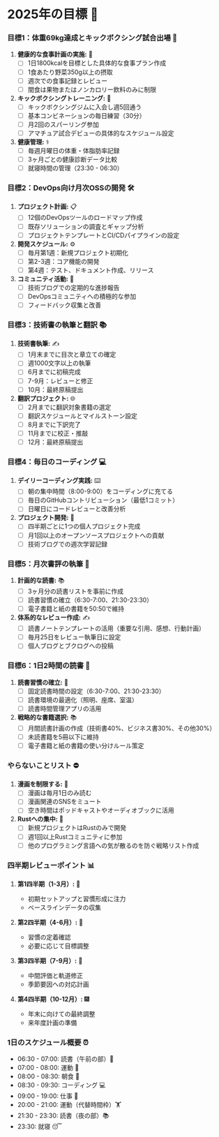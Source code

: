 # 2025年の目標 🎯

### 目標1：体重69kg達成とキックボクシング試合出場 🥊
1. **健康的な食事計画の実施:** 🥗
   - [ ] 1日1800kcalを目標とした具体的な食事プラン作成
   - [ ] 1食あたり野菜350g以上の摂取
   - [ ] 週次での食事記録とレビュー
   - [ ] 間食は果物またはノンカロリー飲料のみに制限

2. **キックボクシングトレーニング:** 🥊
   - [ ] キックボクシングジムに入会し週5回通う
   - [ ] 基本コンビネーションの毎日練習（30分）
   - [ ] 月2回のスパーリング参加
   - [ ] アマチュア試合デビューの具体的なスケジュール設定

3. **健康管理:** ⚕️
   - [ ] 毎週月曜日の体重・体脂肪率記録
   - [ ] 3ヶ月ごとの健康診断データ比較
   - [ ] 就寝時間の管理（23:30 - 06:30）

### 目標2：DevOps向け月次OSSの開発 🛠️
1. **プロジェクト計画:** 📋
   - [ ] 12個のDevOpsツールのロードマップ作成
   - [ ] 既存ソリューションの調査とギャップ分析
   - [ ] プロジェクトテンプレートとCI/CDパイプラインの設定

2. **開発スケジュール:** ⚙️
   - [ ] 毎月第1週：新規プロジェクト初期化
   - [ ] 第2-3週：コア機能の開発
   - [ ] 第4週：テスト、ドキュメント作成、リリース

3. **コミュニティ活動:** 🤝
   - [ ] 技術ブログでの定期的な進捗報告
   - [ ] DevOpsコミュニティへの積極的な参加
   - [ ] フィードバック収集と改善

### 目標3：技術書の執筆と翻訳 📚
1. **技術書執筆:** ✍️
   - [ ] 1月末までに目次と章立ての確定
   - [ ] 週1000文字以上の執筆
   - [ ] 6月までに初稿完成
   - [ ] 7-9月：レビューと修正
   - [ ] 10月：最終原稿提出

2. **翻訳プロジェクト:** 🌐
   - [ ] 2月までに翻訳対象書籍の選定
   - [ ] 翻訳スケジュールとマイルストーン設定
   - [ ] 8月までに下訳完了
   - [ ] 11月までに校正・推敲
   - [ ] 12月：最終原稿提出

### 目標4：毎日のコーディング 💻
1. **デイリーコーディング実践:** ⌨️
   - [ ] 朝の集中時間（8:00-9:00）をコーディングに充てる
   - [ ] 毎日のGitHubコントリビューション（最低1コミット）
   - [ ] 日曜日にコードレビューと改善分析

2. **プロジェクト開発:** 🚀
   - [ ] 四半期ごとに1つの個人プロジェクト完成
   - [ ] 月1回以上のオープンソースプロジェクトへの貢献
   - [ ] 技術ブログでの週次学習記録

### 目標5：月次書評の執筆 📝
1. **計画的な読書:** 📚
   - [ ] 3ヶ月分の読書リストを事前に作成
   - [ ] 読書習慣の確立（6:30-7:00、21:30-23:30）
   - [ ] 電子書籍と紙の書籍を50:50で維持

2. **体系的なレビュー作成:** ✍️
   - [ ] 読書ノートテンプレートの活用（重要な引用、感想、行動計画）
   - [ ] 毎月25日をレビュー執筆日に設定
   - [ ] 個人ブログとブクログへの投稿

### 目標6：1日2時間の読書 📖
1. **読書習慣の確立:** 📅
   - [ ] 固定読書時間の設定（6:30-7:00、21:30-23:30）
   - [ ] 読書環境の最適化（照明、座席、室温）
   - [ ] 読書時間管理アプリの活用

2. **戦略的な書籍選択:** 📚
   - [ ] 月間読書計画の作成（技術書40%、ビジネス書30%、その他30%）
   - [ ] 未読書籍を5冊以下に維持
   - [ ] 電子書籍と紙の書籍の使い分けルール策定

### やらないことリスト ⛔
1. **漫画を制限する:** 🚫
   - [ ] 漫画は毎月1日のみ読む
   - [ ] 漫画関連のSNSをミュート
   - [ ] 空き時間はポッドキャストやオーディオブックに活用

2. **Rustへの集中:** 🎯
   - [ ] 新規プロジェクトはRustのみで開発
   - [ ] 週1回以上Rustコミュニティに参加
   - [ ] 他のプログラミング言語への気が散るのを防ぐ戦略リスト作成

### 四半期レビューポイント 📊
1. **第1四半期（1-3月）:** 🌱
   - 初期セットアップと習慣形成に注力
   - ベースラインデータの収集

2. **第2四半期（4-6月）:** 🌿
   - 習慣の定着確認
   - 必要に応じて目標調整

3. **第3四半期（7-9月）:** 🌳
   - 中間評価と軌道修正
   - 季節要因への対応計画

4. **第4四半期（10-12月）:** 🎆
   - 年末に向けての最終調整
   - 来年度計画の準備

### 1日のスケジュール概要 ⏰
- 06:30 - 07:00: 読書（午前の部）📖
- 07:00 - 08:00: 運動 🏃
- 08:00 - 08:30: 朝食 🍳
- 08:30 - 09:30: コーディング 💻
- 09:00 - 19:00: 仕事 💼
- 20:00 - 21:00: 運動（代替時間枠）🏋️
- 21:30 - 23:30: 読書（夜の部）📚
- 23:30: 就寝 😴
